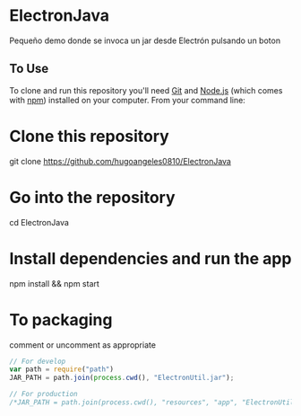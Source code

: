 # ElectronJava
Pequeño demo donde se invoca un jar desde Electrón pulsando un boton

## To Use

To clone and run this repository you'll need [Git](https://git-scm.com) and [Node.js](https://nodejs.org/en/download/) (which comes with [npm](http://npmjs.com)) installed on your computer. From your command line:

# Clone this repository
git clone https://github.com/hugoangeles0810/ElectronJava
# Go into the repository
cd ElectronJava
# Install dependencies and run the app
npm install && npm start

# To packaging
comment or uncomment as appropriate

```javascript
// For develop
var path = require("path")
JAR_PATH = path.join(process.cwd(), "ElectronUtil.jar");

// For production
/*JAR_PATH = path.join(process.cwd(), "resources", "app", "ElectronUtil.jar");*/
```
